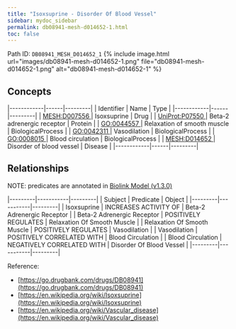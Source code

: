 ```yaml
---
title: "Isoxsuprine - Disorder Of Blood Vessel"
sidebar: mydoc_sidebar
permalink: db08941-mesh-d014652-1.html
toc: false 
---
```



Path ID: `DB08941_MESH_D014652_1`
{% include image.html url="images/db08941-mesh-d014652-1.png" file="db08941-mesh-d014652-1.png" alt="db08941-mesh-d014652-1" %}

## Concepts

|------------|------|---------|
| Identifier | Name | Type    |
|------------|------|---------|
| <a href="https://identifiers.org/MESH:D007556">MESH:D007556 </a> | Isoxsuprine | Drug |
| <a href="https://identifiers.org/UniProt:P07550">UniProt:P07550 </a> | Beta-2 adrenergic receptor | Protein |
| <a href="https://identifiers.org/GO:0044557">GO:0044557 </a> | Relaxation of smooth muscle | BiologicalProcess |
| <a href="https://identifiers.org/GO:0042311">GO:0042311 </a> | Vasodilation | BiologicalProcess |
| <a href="https://identifiers.org/GO:0008015">GO:0008015 </a> | Blood circulation | BiologicalProcess |
| <a href="https://identifiers.org/MESH:D014652">MESH:D014652 </a> | Disorder of blood vessel | Disease |
|------------|------|---------|

## Relationships


NOTE: predicates are annotated in <a href="https://github.com/biolink/biolink-model/releases/tag/v1.3.0">Biolink Model (v1.3.0)</a>

|---------|-----------|---------|
| Subject | Predicate | Object  |
|---------|-----------|---------|
| Isoxsuprine | INCREASES ACTIVITY OF | Beta-2 Adrenergic Receptor |
| Beta-2 Adrenergic Receptor | POSITIVELY REGULATES | Relaxation Of Smooth Muscle |
| Relaxation Of Smooth Muscle | POSITIVELY REGULATES | Vasodilation |
| Vasodilation | POSITIVELY CORRELATED WITH | Blood Circulation |
| Blood Circulation | NEGATIVELY CORRELATED WITH | Disorder Of Blood Vessel |
|---------|-----------|---------|

Reference: 
  - [https://go.drugbank.com/drugs/DB08941](https://go.drugbank.com/drugs/DB08941)
  - [https://en.wikipedia.org/wiki/Isoxsuprine](https://en.wikipedia.org/wiki/Isoxsuprine)
  - [https://en.wikipedia.org/wiki/Vascular_disease](https://en.wikipedia.org/wiki/Vascular_disease)
